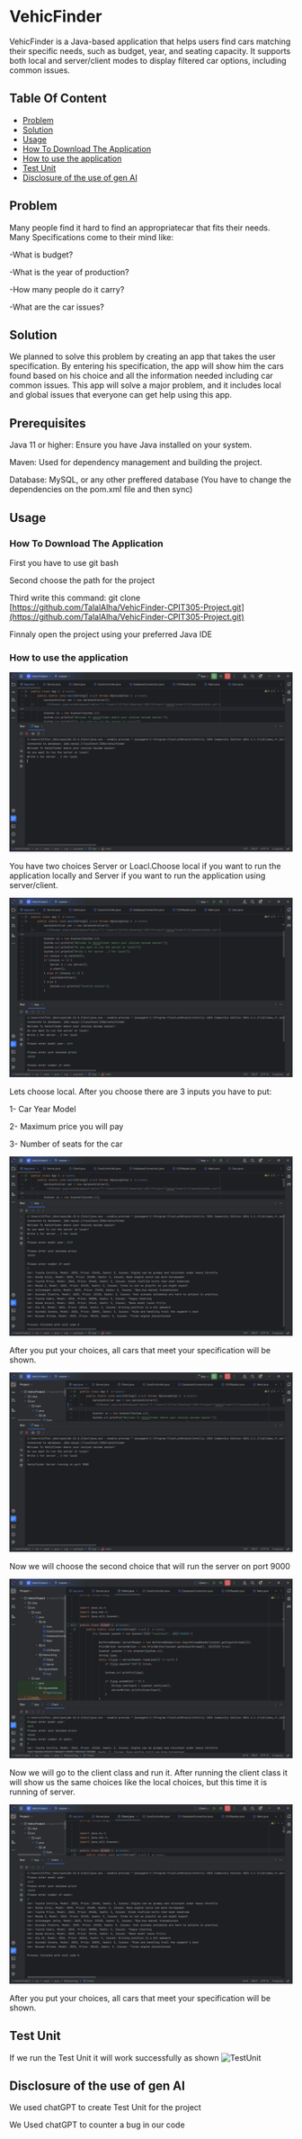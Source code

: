 # VehicFinder

VehicFinder is a Java-based application that helps users find cars matching their specific needs, such as budget, year, and seating capacity. It supports both local and server/client modes to display filtered car options, including common issues.

## Table Of Content
- [Problem](#Problem)
- [Solution](#Solution)
- [Usage](#Usage)
- [How To Download The Application](#how-to-download-the-application)
- [How to use the application](#how-to-use-the-application)
- [Test Unit](#Test-Unit)
- [Disclosure of the use of gen AI](#Disclosure-of-the-use-of-gen-AI)

## Problem

Many people find it hard to find an appropriatecar that fits their needs.
Many Specifications come to their mind like:

-What is budget?

-What is the year of production?

-How many people do it carry?

-What are the car issues?

## Solution

We planned to solve this problem by creating an app that takes the user specification. 
By entering his specification, the app will show him the cars found based on his choice 
and all the information needed including car common issues. This app will solve a major 
problem, and it includes local and global issues that everyone can get help using this 
app.

## Prerequisites
Java 11 or higher: Ensure you have Java installed on your system.

Maven: Used for dependency management and building the project.

Database: MySQL, or any other preffered database (You have to change the dependencies on the pom.xml file and then sync)

## Usage

### How To Download The Application
First you have to use git bash

Second choose the path for the project

Third write this command: git clone [https://github.com/TalalAlha/VehicFinder-CPIT305-Project.git](https://github.com/TalalAlha/VehicFinder-CPIT305-Project.git)

Finnaly open the project using your preferred Java IDE



### How to use the application
![Main Menu](https://github.com/TalalAlha/305-Project/blob/65191f1a3e286daf20ab4514b69cd8d76f18047a/Pictures/Menu.png)


You have two choices Server or Loacl.Choose local if you want to run the application locally and Server if you want to run the application using server/client.


![LocalInput](https://github.com/TalalAlha/305-Project/blob/65191f1a3e286daf20ab4514b69cd8d76f18047a/Pictures/LocalInput.png)

Lets choose local.
After you choose there are 3 inputs you have to put:

1- Car Year Model

2- Maximum price you will pay

3- Number of seats for the car

![LocalResult](https://github.com/TalalAlha/305-Project/blob/65191f1a3e286daf20ab4514b69cd8d76f18047a/Pictures/LocalResult.png)


After you put your choices, all cars that meet your specification will be shown.

![RunningServer](https://github.com/TalalAlha/305-Project/blob/65191f1a3e286daf20ab4514b69cd8d76f18047a/Pictures/RunningServer.png)

Now we will choose the second choice that will run the server on port 9000

![ClientInput](https://github.com/TalalAlha/305-Project/blob/65191f1a3e286daf20ab4514b69cd8d76f18047a/Pictures/ClientInput.png)

Now we will go to the client class and run it. After running the client class it will show us the same choices like the local choices, but this time it is running of server.

![ClientResult](https://github.com/TalalAlha/305-Project/blob/65191f1a3e286daf20ab4514b69cd8d76f18047a/Pictures/ClientResult.png)

After you put your choices, all cars that meet your specification will be shown.
## Test Unit

If we run the Test Unit it will work successfully as shown
![TestUnit](https://github.com/TalalAlha/VehicFinder-CPIT305-Project/blob/33cfeafa29e9c9eee1e95b6ba2d10696416fdf75/Pictures/TestUnit.png)

## Disclosure of the use of gen AI

We used chatGPT to create Test Unit for the project

We Used chatGPT to counter a bug in our code
